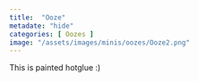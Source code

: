 ```yaml
---
title:  "Ooze"
metadate: "hide"
categories: [ Oozes ]
image: "/assets/images/minis/oozes/Ooze2.png"
---
```

This is painted hotglue :)